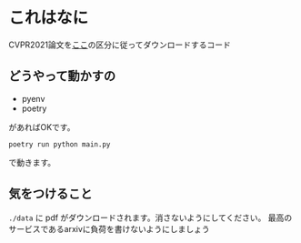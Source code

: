 # これはなに

CVPR2021論文を[ここ](https://github.com/amusi/CVPR2021-Papers-with-Code)の区分に従ってダウンロードするコード

## どうやって動かすの

- pyenv
- poetry

があればOKです。

```shell
poetry run python main.py
```

で動きます。

## 気をつけること

`./data` に pdf がダウンロードされます。消さないようにしてください。
最高のサービスであるarxivに負荷を書けないようにしましょう